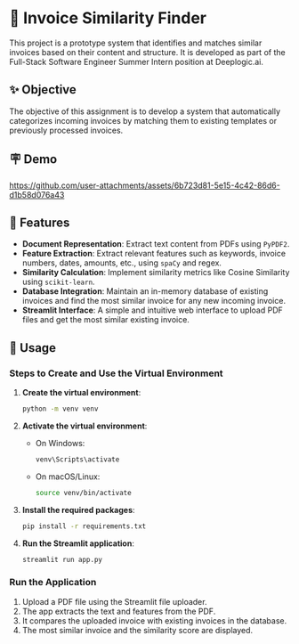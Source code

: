 # 📄 Invoice Similarity Finder

This project is a prototype system that identifies and matches similar invoices based on their content and structure. It is developed as part of the Full-Stack Software Engineer Summer Intern position at Deeplogic.ai.

## ✨ Objective

The objective of this assignment is to develop a system that automatically categorizes incoming invoices by matching them to existing templates or previously processed invoices.

## 🪧 Demo 
https://github.com/user-attachments/assets/6b723d81-5e15-4c42-86d6-d1b58d076a43



## 🚀 Features

- **Document Representation**: Extract text content from PDFs using `PyPDF2`.
- **Feature Extraction**: Extract relevant features such as keywords, invoice numbers, dates, amounts, etc., using `spaCy` and regex.
- **Similarity Calculation**: Implement similarity metrics like Cosine Similarity using `scikit-learn`.
- **Database Integration**: Maintain an in-memory database of existing invoices and find the most similar invoice for any new incoming invoice.
- **Streamlit Interface**: A simple and intuitive web interface to upload PDF files and get the most similar existing invoice.


## 📄 Usage


### Steps to Create and Use the Virtual Environment

1. **Create the virtual environment**:
    ```bash
    python -m venv venv
    ```

2. **Activate the virtual environment**:
    - On Windows:
        ```bash
        venv\Scripts\activate
        ```
    - On macOS/Linux:
        ```bash
        source venv/bin/activate
        ```

3. **Install the required packages**:
    ```bash
    pip install -r requirements.txt
    ```

4. **Run the Streamlit application**:
    ```bash
    streamlit run app.py
    ```

### Run the Application

1. Upload a PDF file using the Streamlit file uploader.
2. The app extracts the text and features from the PDF.
3. It compares the uploaded invoice with existing invoices in the database.
4. The most similar invoice and the similarity score are displayed.



